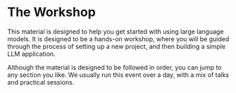 # The Workshop

This material is designed to help you get started with using large language models. It is designed to be a hands-on workshop, where you will be guided through the process of setting up a new project, and then building a simple LLM application.

Although the material is designed to be followed in order, you can jump to any section you like. We usually run this event over a day, with a mix of talks and practical sessions.

<!-- | Time        | Content | Slides | Sections |
| ----------- | ------ | ------ | ------ |
| 9:00am - 9:30am      | **Registration and welcome refreshments**  | | | 
| 9:30am - 10:00am     | **Introduction**<br>- Why is this important?<br>- The Accelerate Programme <br>- What does it mean to publish software? | [Introduction](../Slides/1_introduction.pptx) | |
| 10:00am - 11:00am    | **Version Control**<br>- Overview of Git and GitHub<br>- Developing code<br>- Key files | [Version control](../Slides/2_versioncontrol.pptx) | |
| 11:00am - 11:30am | **Break** | | |
| 11:30am - 1:00pm | **Poetry**<br>- Setting up Codespaces<br>- Overview of the project<br>- Using Poetry<br>- File structure<br>- Licensing<br>- CLI Entry points | [Poetry](../Slides/3_poetry.pptx) |[Setting up](../1_setting_up.md)<br>[Project overview](../2_project_overview.md)<br>[Poetry](../3_poetry.md)|
| 1:00pm - 2:00pm | **Lunch** | | |
| 2:00pm - 3:00pm | **Testing**<br>- Testing scientific software<br>- Writing unit tests | [Testing](../Slides/4_testing.pptx) |[Testing](../4_Testing.md)|
| 3:00pm - 3:30pm | **Publishing and documenting**<br>- Typing and docstrings<br>- Publishing to PyPI| [Documentation](../Slides/5_documentation.pptx) |[Publishing](../publishing_docs/publishing.md)<br>[Documentation](../publishing_docs/documentation.md)|
| 3:30pm - 4:00pm | **Break** | | |
| 4:00pm - 5:00pm | **Automating everything!**<br>- Pre-commit hooks<br>- Testing<br>- Publishing<br>- Documentation||[Pre-commits](../CICD/precommit.md)<br>[Testing](../CICD/testing.md)<br>[Publishing](../CICD/publishing.md)<br>[Documentation](../CICD/documentation.md)| -->
